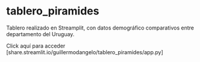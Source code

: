 # tablero_piramides

Tablero realizado en Streamplit, con datos demográfico comparativos entre departamento del Uruguay.

Click aquí para acceder [share.streamlit.io/guillermodangelo/tablero_piramides/app.py]
